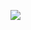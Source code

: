 <!-- LEETCODE PROFILE 
<h2 align="center"> LeetCode Stats Card ⚡ </h2>
<p align="center">
  <a href="https://leetcode.com/PratyushKargeti" target="_blank">
    <img width=75% src="https://leetcode.card.workers.dev/?username=PratyushKargeti&theme=dark&font=source_code_pro&extension=activity&border_radius=20"/>
  </a>
</p>-->
  <a href = "https://leetcode.com/PratyushKargeti/"><img src="https://img.shields.io/badge/dynamic/json?style=for-the-badge&labelColor=black&color=%23ffa116&label=Solved&query=solvedOverTotal&url=https%3A%2F%2Fleetcode-badge.vercel.app%2Fapi%2Fusers%2FPratyushKargeti&logo=leetcode&logoColor=yellow" target="_blank"></a>
